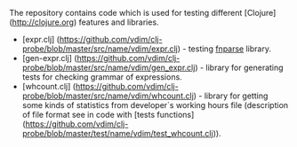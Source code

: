 The repository contains code which is used for testing different
[Clojure] (http://clojure.org) features and libraries.

* [expr.clj] (https://github.com/vdim/clj-probe/blob/master/src/name/vdim/expr.clj) - 
testing [fnparse](https://github.com/joshua-choi/fnparse) library.
* [gen-expr.clj] (https://github.com/vdim/clj-probe/blob/master/src/name/vdim/gen_expr.clj) - 
library for generating tests for checking grammar of expressions.
* [whcount.clj] (https://github.com/vdim/clj-probe/blob/master/src/name/vdim/whcount.clj) - 
library for getting some kinds of statistics from developer`s working hours file 
(description of file format see in code with 
[tests functions] (https://github.com/vdim/clj-probe/blob/master/test/name/vdim/test_whcount.clj)).
